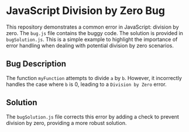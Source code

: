 # JavaScript Division by Zero Bug

This repository demonstrates a common error in JavaScript: division by zero. The `bug.js` file contains the buggy code.  The solution is provided in `bugSolution.js`. This is a simple example to highlight the importance of error handling when dealing with potential division by zero scenarios.

## Bug Description

The function `myFunction` attempts to divide `a` by `b`. However, it incorrectly handles the case where `b` is 0, leading to a `Division by Zero` error. 

## Solution

The `bugSolution.js` file corrects this error by adding a check to prevent division by zero, providing a more robust solution.